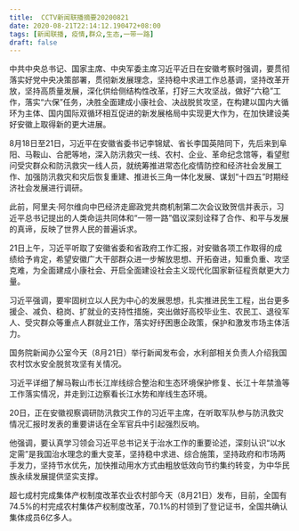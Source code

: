 ```yaml
---
title:  CCTV新闻联播摘要20200821
date: 2020-08-21T22:14:12.190472+08:00
tags: [新闻联播, 疫情,群众,生态,一带一路]
draft: false
---
```


中共中央总书记、国家主席、中央军委主席习近平近日在安徽考察时强调，要贯彻落实好党中央决策部署，贯彻新发展理念，坚持稳中求进工作总基调，坚持改革开放，坚持高质量发展，深化供给侧结构性改革，打好三大攻坚战，做好“六稳”工作，落实“六保”任务，决胜全面建成小康社会、决战脱贫攻坚，在构建以国内大循环为主体、国内国际双循环相互促进的新发展格局中实现更大作为，在加快建设美好安徽上取得新的更大进展。

8月18日至21日，习近平在安徽省委书记李锦斌、省长李国英陪同下，先后来到阜阳、马鞍山、合肥等地，深入防汛救灾一线、农村、企业、革命纪念馆等，看望慰问受灾<span class="keywords_content">群众</span>和防汛救灾一线人员，就统筹推进常态化<span class="keywords_content">疫情</span>防控和经济社会发展工作、加强防汛救灾和灾后恢复重建、推进长三角一体化发展、谋划“十四五”时期经济社会发展进行调研。

此前，阿里夫·阿尔维向中巴经济走廊政党共商机制第二次会议致贺信并表示，习近平总书记提出的人类命运共同体和“<span class="keywords_fund">一带一路</span>”倡议深刻诠释了合作、和平与发展的真谛，反映了世界人民的普遍诉求。

21日上午，习近平听取了安徽省委和省政府工作汇报，对安徽各项工作取得的成绩给予肯定，希望安徽广大干部<span class="keywords_content">群众</span>进一步解放思想、开拓奋进，知重负重、攻坚克难，为全面建成小康社会、开启全面建设社会主义现代化国家新征程贡献更大力量。

习近平强调，要牢固树立以人民为中心的发展思想，扎实推进民生工程，出台更多援企、减负、稳岗、扩就业的支持性措施，突出做好高校毕业生、农民工、退役军人、受灾<span class="keywords_content">群众</span>等重点人群就业工作，落实好纾困惠企政策，保护和激发市场主体活力。

国务院新闻办公室今天（8月21日）举行新闻发布会，水利部相关负责人介绍我国农村饮水安全脱贫攻坚有关情况。

习近平详细了解马鞍山市长江岸线综合整治和<span class="keywords_content">生态</span>环境保护修复、长江十年禁渔等工作落实情况，并走到江边察看长江水势和岸线<span class="keywords_content">生态</span>环境。

20日，正在安徽视察调研防汛救灾工作的习近平主席，在听取军队参与防汛救灾情况汇报时发表的重要讲话在全军官兵中引起强烈反响。

他强调，要认真学习领会习近平总书记关于治水工作的重要论述，深刻认识“以水定需”是我国治水理念的重大变革，坚持稳中求进、综合施策，坚持政府和市场两手发力，坚持节水优先，加快推动用水方式由粗放低效向节约集约转变，为中华民族永续发展提供坚实支撑。

超七成村完成集体产权制度改革农业农村部今天（8月21日）发布，目前，全国有74.5%的村完成农村集体产权制度改革，70.1%的村领到了登记证书，全国共确认集体成员6亿多人。
